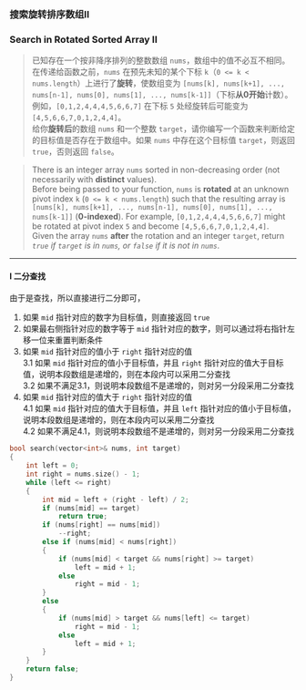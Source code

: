 ### 搜索旋转排序数组II
### Search in Rotated Sorted Array II

> 已知存在一个按非降序排列的整数数组 `nums`，数组中的值不必互不相同。  
> 在传递给函数之前，`nums` 在预先未知的某个下标 `k`（`0 <= k < nums.length`）上进行了**旋转**，使数组变为 `[nums[k], nums[k+1], ..., nums[n-1], nums[0], nums[1], ..., nums[k-1]]`（下标**从0开始**计数）。例如，`[0,1,2,4,4,4,5,6,6,7]` 在下标 `5` 处经旋转后可能变为 `[4,5,6,6,7,0,1,2,4,4]`。  
> 给你**旋转后**的数组 `nums` 和一个整数 `target`，请你编写一个函数来判断给定的目标值是否存在于数组中。如果 `nums` 中存在这个目标值 `target`，则返回 `true`，否则返回 `false`。  

> There is an integer array `nums` sorted in non-decreasing order (not necessarily with **distinct** values).  
> Before being passed to your function, `nums` is **rotated** at an unknown pivot index `k` (`0 <= k < nums.length`) such that the resulting array is `[nums[k], nums[k+1], ..., nums[n-1], nums[0], nums[1], ..., nums[k-1]]` (**0-indexed**). For example, `[0,1,2,4,4,4,5,6,6,7]` might be rotated at pivot index `5` and become `[4,5,6,6,7,0,1,2,4,4]`.  
> Given the array `nums` **after** the rotation and an integer `target`, return *`true` if `target` is in `nums`, or `false` if it is not in `nums`*.  

----------

#### I 二分查找

由于是查找，所以直接进行二分即可，  
1. 如果 `mid` 指针对应的数字为目标值，则直接返回 `true`  
2. 如果最右侧指针对应的数字等于 `mid` 指针对应的数字，则可以通过将右指针左移一位来重置判断条件  
3. 如果 `mid` 指针对应的值小于 `right` 指针对应的值  
    3.1 如果 `mid` 指针对应的值小于目标值，并且 `right` 指针对应的值大于目标值，说明本段数组是递增的，则在本段内可以采用二分查找  
    3.2 如果不满足3.1，则说明本段数组不是递增的，则对另一分段采用二分查找  
4. 如果 `mid` 指针对应的值大于 `right` 指针对应的值  
    4.1 如果 `mid` 指针对应的值大于目标值，并且 `left` 指针对应的值小于目标值，说明本段数组是递增的，则在本段内可以采用二分查找  
    4.2 如果不满足4.1，则说明本段数组不是递增的，则对另一分段采用二分查找  

```cpp
bool search(vector<int>& nums, int target)
{
    int left = 0;
    int right = nums.size() - 1;
    while (left <= right)
    {
        int mid = left + (right - left) / 2;
        if (nums[mid] == target)
            return true;
        if (nums[right] == nums[mid])
            --right;
        else if (nums[mid] < nums[right])
        {
            if (nums[mid] < target && nums[right] >= target)
                left = mid + 1;
            else
                right = mid - 1;
        }
        else
        {
            if (nums[mid] > target && nums[left] <= target)
                right = mid - 1;
            else
                left = mid + 1;
        }
    }
    return false;
}
```
